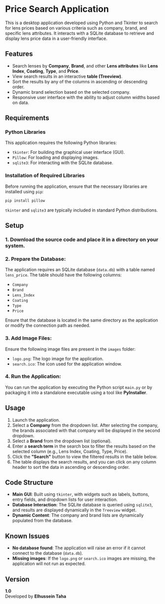 # Price Search Application

This is a desktop application developed using Python and Tkinter to search for lens prices based on various criteria such as company, brand, and specific lens attributes. It interacts with a SQLite database to retrieve and display lens price data in a user-friendly interface.

## Features
- Search lenses by **Company**, **Brand**, and other **Lens attributes** like **Lens Index**, **Coating**, **Type**, and **Price**.
- View search results in an interactive **table (Treeview)**.
- Sort the results by any of the columns in ascending or descending order.
- Dynamic brand selection based on the selected company.
- Responsive user interface with the ability to adjust column widths based on data.

## Requirements

### Python Libraries
This application requires the following Python libraries:
- `tkinter`: For building the graphical user interface (GUI).
- `Pillow`: For loading and displaying images.
- `sqlite3`: For interacting with the SQLite database.

### Installation of Required Libraries
Before running the application, ensure that the necessary libraries are installed using `pip`:
```bash
pip install pillow
```
`tkinter` and `sqlite3` are typically included in standard Python distributions.



## Setup

### 1. Download the source code and place it in a directory on your system.

### 2. Prepare the Database:

The application requires an SQLite database (`data.db`) with a table named `lens_price`. The table should have the following columns:
- `Company`
- `Brand`
- `Lens_Index`
- `Coating`
- `Type`
- `Price`

Ensure that the database is located in the same directory as the application or modify the connection path as needed.

### 3. Add Image Files:

Ensure the following image files are present in the `images` folder:
- `logo.png`: The logo image for the application.
- `search.ico`: The icon used for the application window.

### 4. Run the Application:

You can run the application by executing the Python script `main.py` or by packaging it into a standalone executable using a tool like **PyInstaller**.

## Usage

1. Launch the application.
2. Select a **Company** from the dropdown list. After selecting the company, the brands associated with that company will be displayed in the second dropdown.
3. Select a **Brand** from the dropdown list (optional).
4. Enter a **search term** in the search box to filter the results based on the selected column (e.g., Lens Index, Coating, Type, Price).
5. Click the **"Search"** button to view the filtered results in the table below.
6. The table displays the search results, and you can click on any column header to sort the data in ascending or descending order.

## Code Structure

- **Main GUI**: Built using `tkinter`, with widgets such as labels, buttons, entry fields, and dropdown lists for user interaction.
- **Database Interaction**: The SQLite database is queried using `sqlite3`, and results are displayed dynamically in the `Treeview` widget.
- **Dynamic Content**: The company and brand lists are dynamically populated from the database.

## Known Issues

- **No database found**: The application will raise an error if it cannot connect to the database (`data.db`).
- **Missing images**: If the `logo.png` or `search.ico` images are missing, the application will not run as expected.

## Version

**1.0**  
Developed by **Elhussein Taha**
